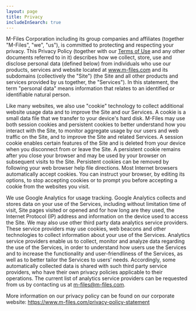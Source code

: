 ```yaml
---
layout: page
title: Privacy
includeInSearch: true
---
```


M-Files Corporation including its group companies and affiliates (together "M-Files", "we", "us"), is committed to protecting and respecting your privacy. This Privacy Policy (together with our <a href="https://www.m-files.com/en/terms-of-use">Terms of Use</a> and any other documents referred to in it) describes how we collect, store, use and disclose personal data (defined below) from individuals who use our products, services and website located at <a href="https://www.m-files.com">www.m-files.com</a> and its subdomains (collectively the "Site") (the Site and all other products and services provided by us together, the "Services"). In this statement, the term "personal data" means information that relates to an identified or identifiable natural person.

Like many websites, we also use "cookie" technology to collect additional website usage data and to improve the Site and our Services. A cookie is a small data file that we transfer to your device's hard disk. M-Files may use both session cookies and persistent cookies to better understand how you interact with the Site, to monitor aggregate usage by our users and web traffic on the Site, and to improve the Site and related Services. A session cookie enables certain features of the Site and is deleted from your device when you disconnect from or leave the Site. A persistent cookie remains after you close your browser and may be used by your browser on subsequent visits to the Site. Persistent cookies can be removed by following your web browser help file directions. Most Internet browsers automatically accept cookies. You can instruct your browser, by editing its options, to stop accepting cookies or to prompt you before accepting a cookie from the websites you visit.

We use Google Analytics for usage tracking. Google Analytics collects and stores data on your use of the Services, including without limitation time of visit, Site pages visited or opened and for how long are they used, the Internet Protocol (IP) address and information on the device used to access the Site. We may also use other third party data analytics service providers. These service providers may use cookies, web beacons and other technologies to collect information about your use of the Services. Analytics service providers enable us to collect, monitor and analyze data regarding the use of the Services, in order to understand how users use the Services and to increase the functionality and user-friendliness of the Services, as well as to better tailor the Services to users’ needs. Accordingly, some automatically collected data is shared with such third party service providers, who have their own privacy policies applicable to their operations. The current list of analytics service providers can be requested from us by contacting us at <a href="mailto:m-files@m-files.com">m-files@m-files.com</a>.

More information on our privacy policy can be found on our corporate website: <a href="https://www.m-files.com/privacy-policy-statement">https://www.m-files.com/privacy-policy-statement</a>